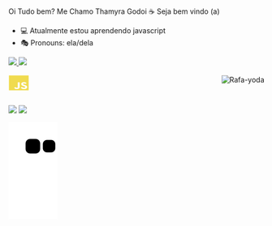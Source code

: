Oi 
Tudo bem? 
Me Chamo Thamyra Godoi ☕  Seja bem vindo (a) 

- 💻 Atualmente estou aprendendo javascript
- 🎭 Pronouns: ela/dela

 <div>
  <a href="https://github.com/Thamyra0">
  <img height="160em" src="https://github-readme-stats.vercel.app/api?username=Thamyra0&show_icons=true&theme=midnight-purple&include_all_commits=true&count_private=true"/>
  <img height="120em" src="https://github-readme-stats.vercel.app/api/top-langs/?username=Thamyra0&layout=compact&langs_count=7&theme=midnight-purple"/>
</div>

  
  <div style="display: inline_block"><br>
  <img align="center" alt="Rafa-Js" height="30" width="40" src="https://raw.githubusercontent.com/devicons/devicon/master/icons/javascript/javascript-plain.svg">
   <img align="right" alt="Rafa-yoda" src="https://media.discordapp.net/attachments/736373367795482672/872201333539733504/gitttttt3.gif">
    </div>
  
  ##
  
  <div>
  <a href = "mailto:thamyra37@gmail.com"><img src="https://img.shields.io/badge/-Gmail-%23333?style=for-the-badge&logo=gmail&logoColor=white" target="_blank"></a>
  <a href="https://www.linkedin.com/in/thamyra-godoi-2796bb138/" target="_blank"><img src="https://img.shields.io/badge/-LinkedIn-%230077B5?style=for-the-badge&logo=linkedin&logoColor=white" target="_blank"></a> 
    
  ![Snake animation](https://github.com/Thamyra0/Thamyra0/blob/output/github-contribution-grid-snake.svg)
   
      
